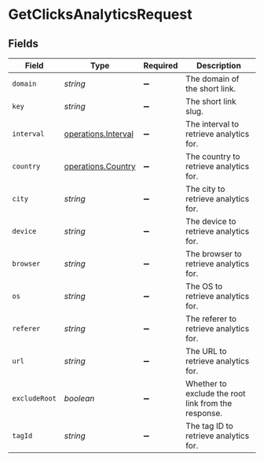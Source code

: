 # GetClicksAnalyticsRequest


## Fields

| Field                                                      | Type                                                       | Required                                                   | Description                                                |
| ---------------------------------------------------------- | ---------------------------------------------------------- | ---------------------------------------------------------- | ---------------------------------------------------------- |
| `domain`                                                   | *string*                                                   | :heavy_minus_sign:                                         | The domain of the short link.                              |
| `key`                                                      | *string*                                                   | :heavy_minus_sign:                                         | The short link slug.                                       |
| `interval`                                                 | [operations.Interval](../../models/operations/interval.md) | :heavy_minus_sign:                                         | The interval to retrieve analytics for.                    |
| `country`                                                  | [operations.Country](../../models/operations/country.md)   | :heavy_minus_sign:                                         | The country to retrieve analytics for.                     |
| `city`                                                     | *string*                                                   | :heavy_minus_sign:                                         | The city to retrieve analytics for.                        |
| `device`                                                   | *string*                                                   | :heavy_minus_sign:                                         | The device to retrieve analytics for.                      |
| `browser`                                                  | *string*                                                   | :heavy_minus_sign:                                         | The browser to retrieve analytics for.                     |
| `os`                                                       | *string*                                                   | :heavy_minus_sign:                                         | The OS to retrieve analytics for.                          |
| `referer`                                                  | *string*                                                   | :heavy_minus_sign:                                         | The referer to retrieve analytics for.                     |
| `url`                                                      | *string*                                                   | :heavy_minus_sign:                                         | The URL to retrieve analytics for.                         |
| `excludeRoot`                                              | *boolean*                                                  | :heavy_minus_sign:                                         | Whether to exclude the root link from the response.        |
| `tagId`                                                    | *string*                                                   | :heavy_minus_sign:                                         | The tag ID to retrieve analytics for.                      |